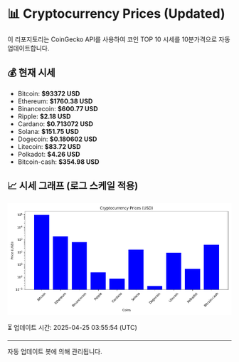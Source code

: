 
# 📊 Cryptocurrency Prices (Updated)

이 리포지토리는 CoinGecko API를 사용하여 코인 TOP 10 시세를 10분가격으로 자동 업데이트합니다.

## 💰 현재 시세
- Bitcoin: **$93372 USD**
- Ethereum: **$1760.38 USD**
- Binancecoin: **$600.77 USD**
- Ripple: **$2.18 USD**
- Cardano: **$0.713072 USD**
- Solana: **$151.75 USD**
- Dogecoin: **$0.180602 USD**
- Litecoin: **$83.72 USD**
- Polkadot: **$4.26 USD**
- Bitcoin-cash: **$354.98 USD**

## 📈 시세 그래프 (로그 스케일 적용)
![Crypto Prices](crypto_prices.png)

⏳ 업데이트 시간: 2025-04-25 03:55:54 (UTC)

---
자동 업데이트 봇에 의해 관리됩니다.
